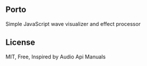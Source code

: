 ## Porto
Simple JavaScript wave visualizer and effect processor

## License
MIT, Free, Inspired by Audio Api Manuals
